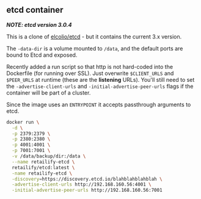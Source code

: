 ## etcd container

***NOTE: etcd version 3.0.4***

This is a clone of [elcolio/etcd](https://hub.docker.com/r/elcolio/etcd/) - but it contains the current 3.x version.

The `-data-dir` is a volume mounted to `/data`, and the default ports are bound to Etcd and exposed.

Recently added a run script so that http is not hard-coded into the Dockerfile (for running over SSL).  Just overwrite `$CLIENT_URLS` and `$PEER_URLS` at runtime (these are the **listening** URLs).  You'll still need to set the `-advertise-client-urls` and `-initial-advertise-peer-urls` flags if the container will be part of a cluster.

Since the image uses an `ENTRYPOINT` it accepts passthrough arguments to etcd.

```sh
docker run \
  -d \
  -p 2379:2379 \
  -p 2380:2380 \
  -p 4001:4001 \
  -p 7001:7001 \
  -v /data/backup/dir:/data \
  --name retailify-etcd \
  retailify/etcd:latest \
  -name retailify-etcd \
  -discovery=https://discovery.etcd.io/blahblahblahblah \
  -advertise-client-urls http://192.168.160.56:4001 \
  -initial-advertise-peer-urls http://192.168.160.56:7001
```
